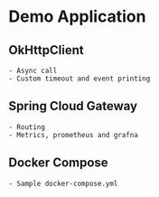 # Demo Application

## OkHttpClient
    - Async call
    - Custom timeout and event printing
## Spring Cloud Gateway 
    - Routing 
    - Metrics, prometheus and grafna
## Docker Compose 
    - Sample docker-compose.yml
